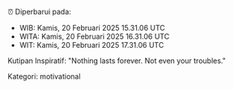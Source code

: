 ⏰ Diperbarui pada:
- WIB: Kamis, 20 Februari 2025 15.31.06 UTC
- WITA: Kamis, 20 Februari 2025 16.31.06 UTC
- WIT: Kamis, 20 Februari 2025 17.31.06 UTC

Kutipan Inspiratif:
"Nothing lasts forever. Not even your troubles."


Kategori: motivational

